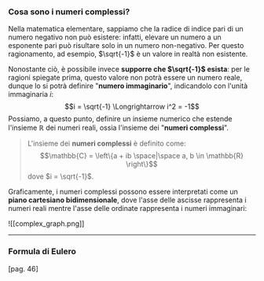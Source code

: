 ### Cosa sono i numeri complessi?

Nella matematica elementare, sappiamo che la radice di indice pari di un numero negativo non può esistere: infatti, elevare un numero a un esponente pari può risultare solo in un numero non-negativo. Per questo ragionamento, ad esempio, $\sqrt{-1}$ è un valore in realtà non esistente.

Nonostante ciò, è possibile invece **supporre che $\sqrt{-1}$ esista**: per le ragioni spiegate prima, questo valore non potrà essere un numero reale, dunque lo si potrà definire "**numero immaginario**", indicandolo con l'unità immaginaria $i$:
$$i = \sqrt{-1} \Longrightarrow i^2 = -1$$
Possiamo, a questo punto, definire un insieme numerico che estende l'insieme $\mathbb{R}$ dei numeri reali, ossia l'insieme dei "**numeri complessi**".

> L'insieme dei **numeri complessi** è definito come:
> $$\mathbb{C} = \left\{a + ib \space|\space a, b \in \mathbb{R} \right\}$$
> dove $i = \sqrt{-1}$.

Graficamente, i numeri complessi possono essere interpretati come un **piano cartesiano bidimensionale**, dove l'asse delle ascisse rappresenta i numeri reali mentre l'asse delle ordinate rappresenta i numeri immaginari:

![[complex_graph.png]]
___
### Formula di Eulero

[pag. 46]